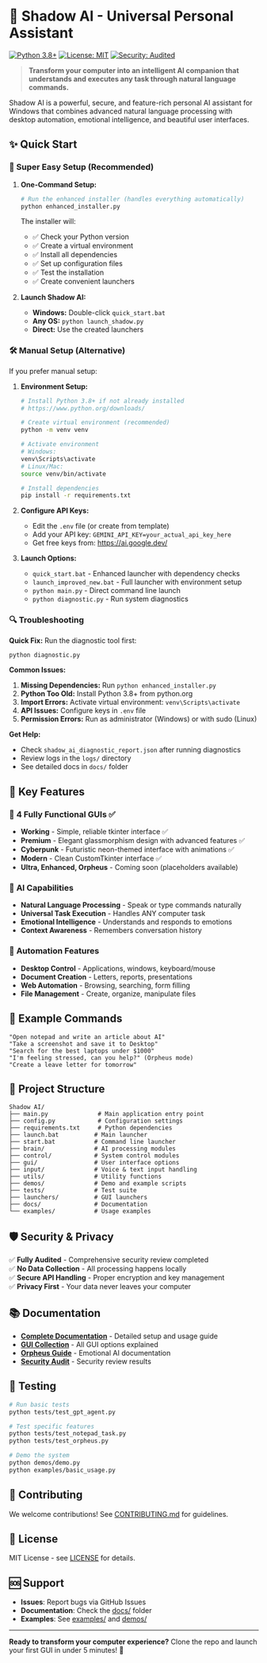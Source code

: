 # 🧠 Shadow AI - Universal Personal Assistant

[![Python 3.8+](https://img.shields.io/badge/python-3.8+-blue.svg)](https://www.python.org/downloads/)
[![License: MIT](https://img.shields.io/badge/License-MIT-yellow.svg)](https://opensource.org/licenses/MIT)
[![Security: Audited](https://img.shields.io/badge/Security-Audited-green.svg)](docs/SECURITY_AUDIT_FINAL.md)

> **Transform your computer into an intelligent AI companion that understands and executes any task through natural language commands.**

Shadow AI is a powerful, secure, and feature-rich personal AI assistant for Windows that combines advanced natural language processing with desktop automation, emotional intelligence, and beautiful user interfaces.

## ✨ Quick Start

### 🚀 Super Easy Setup (Recommended)

1. **One-Command Setup:**
   ```bash
   # Run the enhanced installer (handles everything automatically)
   python enhanced_installer.py
   ```
   
   The installer will:
   - ✅ Check your Python version
   - ✅ Create a virtual environment
   - ✅ Install all dependencies
   - ✅ Set up configuration files
   - ✅ Test the installation
   - ✅ Create convenient launchers

2. **Launch Shadow AI:**
   - **Windows:** Double-click `quick_start.bat`
   - **Any OS:** `python launch_shadow.py`
   - **Direct:** Use the created launchers

### 🛠️ Manual Setup (Alternative)

If you prefer manual setup:

1. **Environment Setup:**
   ```bash
   # Install Python 3.8+ if not already installed
   # https://www.python.org/downloads/

   # Create virtual environment (recommended)
   python -m venv venv
   
   # Activate environment
   # Windows:
   venv\Scripts\activate
   # Linux/Mac:
   source venv/bin/activate

   # Install dependencies
   pip install -r requirements.txt
   ```

2. **Configure API Keys:**
   - Edit the `.env` file (or create from template)
   - Add your API key: `GEMINI_API_KEY=your_actual_api_key_here`
   - Get free keys from: https://ai.google.dev/

3. **Launch Options:**
   - `quick_start.bat` - Enhanced launcher with dependency checks
   - `launch_improved_new.bat` - Full launcher with environment setup
   - `python main.py` - Direct command line launch
   - `python diagnostic.py` - Run system diagnostics

### 🔍 Troubleshooting

**Quick Fix:** Run the diagnostic tool first:
```bash
python diagnostic.py
```

**Common Issues:**
1. **Missing Dependencies:** Run `python enhanced_installer.py`
2. **Python Too Old:** Install Python 3.8+ from python.org
3. **Import Errors:** Activate virtual environment: `venv\Scripts\activate`
4. **API Issues:** Configure keys in `.env` file
5. **Permission Errors:** Run as administrator (Windows) or with sudo (Linux)

**Get Help:**
- Check `shadow_ai_diagnostic_report.json` after running diagnostics
- Review logs in the `logs/` directory
- See detailed docs in `docs/` folder

## 🌟 Key Features

### 🎨 **4 Fully Functional GUIs** ✅

- **Working** - Simple, reliable tkinter interface ✅
- **Premium** - Elegant glassmorphism design with advanced features ✅
- **Cyberpunk** - Futuristic neon-themed interface with animations ✅
- **Modern** - Clean CustomTkinter interface ✅
- **Ultra, Enhanced, Orpheus** - Coming soon (placeholders available)

### 🧠 **AI Capabilities**

- **Natural Language Processing** - Speak or type commands naturally
- **Universal Task Execution** - Handles ANY computer task
- **Emotional Intelligence** - Understands and responds to emotions
- **Context Awareness** - Remembers conversation history

### 🚀 **Automation Features**

- **Desktop Control** - Applications, windows, keyboard/mouse
- **Document Creation** - Letters, reports, presentations
- **Web Automation** - Browsing, searching, form filling
- **File Management** - Create, organize, manipulate files

## 💬 Example Commands

```
"Open notepad and write an article about AI"
"Take a screenshot and save it to Desktop"
"Search for the best laptops under $1000"
"I'm feeling stressed, can you help?" (Orpheus mode)
"Create a leave letter for tomorrow"
```

## 📁 Project Structure

```
Shadow AI/
├── main.py              # Main application entry point
├── config.py            # Configuration settings
├── requirements.txt     # Python dependencies
├── launch.bat          # Main launcher
├── start.bat           # Command line launcher
├── brain/              # AI processing modules
├── control/            # System control modules
├── gui/                # User interface options
├── input/              # Voice & text input handling
├── utils/              # Utility functions
├── demos/              # Demo and example scripts
├── tests/              # Test suite
├── launchers/          # GUI launchers
├── docs/               # Documentation
└── examples/           # Usage examples
```

## 🛡️ Security & Privacy

✅ **Fully Audited** - Comprehensive security review completed  
✅ **No Data Collection** - All processing happens locally  
✅ **Secure API Handling** - Proper encryption and key management  
✅ **Privacy First** - Your data never leaves your computer

## 📚 Documentation

- **[Complete Documentation](docs/DOCS.md)** - Detailed setup and usage guide
- **[GUI Collection](docs/GUI_COLLECTION_README.md)** - All GUI options explained
- **[Orpheus Guide](docs/ORPHEUS_COMPLETE_GUIDE.md)** - Emotional AI documentation
- **[Security Audit](docs/SECURITY_AUDIT_FINAL.md)** - Security review results

## 🧪 Testing

```bash
# Run basic tests
python tests/test_gpt_agent.py

# Test specific features
python tests/test_notepad_task.py
python tests/test_orpheus.py

# Demo the system
python demos/demo.py
python examples/basic_usage.py
```

## 🤝 Contributing

We welcome contributions! See [CONTRIBUTING.md](docs/CONTRIBUTING.md) for guidelines.

## 📄 License

MIT License - see [LICENSE](LICENSE) for details.

## 🆘 Support

- **Issues**: Report bugs via GitHub Issues
- **Documentation**: Check the [docs/](docs/) folder
- **Examples**: See [examples/](examples/) and [demos/](demos/)

---

**Ready to transform your computer experience?** Clone the repo and launch your first GUI in under 5 minutes! 🚀
